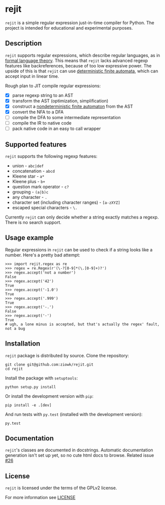 # rejit
`rejit` is a simple regular expression just-in-time compiler for Python. The
project is intended for educational and experimental purposes.

## Description
`rejit` supports regular expressions, which describe regular languages, as in
[formal language theory](https://en.wikipedia.org/wiki/Regular_expression#Formal_language_theory).
This means that `rejit` lacks advanced regexp features like backreferences,
because of too low expressive power. The upside of this is that `rejit` can use
[deterministic finite automata](https://en.wikipedia.org/wiki/Deterministic_finite_automaton),
which can accept input in linear time.

Rough plan to JIT compile regular expressions:
* [x] parse regexp string to an AST
* [x] transform the AST (optimization, simplification)
* [x] construct a [nondeterministic finite automaton](http://en.wikipedia.org/wiki/Nondeterministic_finite_automaton) from the AST
* [x] convert the NFA to a DFA
* [ ] compile the DFA to some intermediate representation
* [ ] compile the IR to native code
* [ ] pack native code in an easy to call wrapper

## Supported features
`rejit` supports the following regexp features:
* union - `abc|def`
* concatenation - `abcd`
* Kleene star - `a*`
* Kleene plus - `b+`
* question mark operator - `c?`
* grouping - `(a|b)c`
* any character - `.`
* character set (including character ranges) - `[a-zXYZ]`
* escaped special characters - `\.`

Currently `rejit` can only decide whether a string exactly matches a regexp.
There is no search support.

## Usage example
Regular expressions in `rejit` can be used to check if a string looks like a
number. Here's a pretty bad attempt:
```
>>> import rejit.regex as re
>>> regex = re.Regex(r'(\-?[0-9]*(\.[0-9]+)?')
>>> regex.accept('not a number')
False
>>> regex.accept('42')
True
>>> regex.accept('-1.0')
True
>>> regex.accept('.999')
True
>>> regex.accept('-.')
False
>>> regex.accept('-')
True
# ugh, a lone minus is accepted, but that's actually the regex' fault, not a bug
```

## Installation
`rejit` package is distributed by source. Clone the repository:
```
git clone git@github.com:ziowk/rejit.git
cd rejit
```

Install the package with `setuptools`:
```
python setup.py install
```

Or install the development version with `pip`:
```
pip install -e .[dev]
```

And run tests with `py.test` (installed with the development version):
```
py.test
```

## Documentation
`rejit`'s classes are documented in docstrings. Automatic documentation
generation isn't set up yet, so no cute html docs to browse. Related issue
[#26](https://github.com/ziowk/rejit/issues/26)

## License
`rejit` is licensed under the terms of the GPLv2 license.

For more information see [LICENSE](LICENSE)


